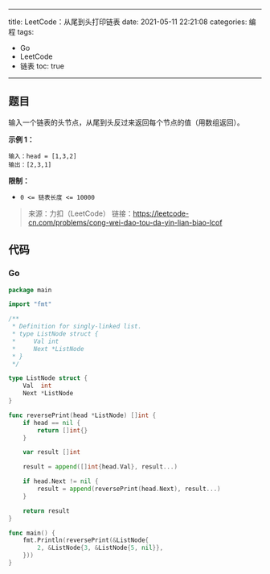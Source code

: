 ----
title: LeetCode：从尾到头打印链表
date: 2021-05-11 22:21:08
categories: 编程
tags: 
- Go
- LeetCode
- 链表
toc: true
----

## 题目

输入一个链表的头节点，从尾到头反过来返回每个节点的值（用数组返回）。

**示例 1：**

```
输入：head = [1,3,2]
输出：[2,3,1]
```

<!-- more -->

**限制：**

- `0 <= 链表长度 <= 10000`

> 来源：力扣（LeetCode）
> 链接：https://leetcode-cn.com/problems/cong-wei-dao-tou-da-yin-lian-biao-lcof

## 代码

### Go

```go
package main

import "fmt"

/**
 * Definition for singly-linked list.
 * type ListNode struct {
 *     Val int
 *     Next *ListNode
 * }
 */

type ListNode struct {
	Val  int
	Next *ListNode
}

func reversePrint(head *ListNode) []int {
	if head == nil {
		return []int{}
	}

	var result []int

	result = append([]int{head.Val}, result...)

	if head.Next != nil {
		result = append(reversePrint(head.Next), result...)
	}

	return result
}

func main() {
	fmt.Println(reversePrint(&ListNode{
		2, &ListNode{3, &ListNode{5, nil}},
	}))
}
```